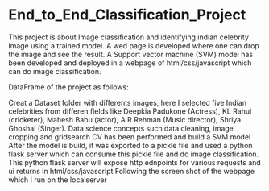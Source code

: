 # End_to_End_Classification_Project

This project is about Image classification and identifying indian celebrity image using a trained model. A wed page is developed where one can drop the image and see the result. A Support vector machine (SVM) model has been developed and deployed in a webpage of html/css/javascript which can do image classification.

DataFrame of the project as follows:

Creat a Dataset folder with differents images, here I selected five Indian celebrities from differen fields like Deepkia Padukone (Actress), KL Rahul (cricketer), Mahesh Babu (actor), A R Rehman (Music director), Shriya Ghoshal (Singer). 
Data science concepts such data cleaning, image cropping and gridsearch CV has been performed and build a SVM model
After the model is build, it was exported to a pickle file and used a python flask server which can consume this pickle file and do image classification.
This python flask server will expose http ednpoints for various requests and ui returns in html/css/javascript
Following the screen shot of the webpage which I run on the localserver


